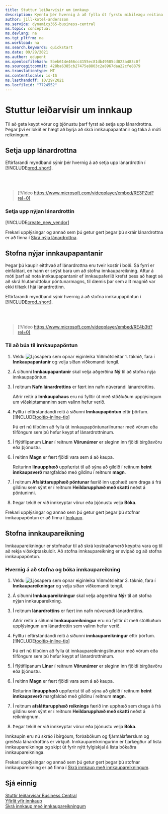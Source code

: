```yaml
---
title: Stuttur leiðarvísir um innkaup
description: Kynntu þér hvernig á að fylla út fyrstu mikilvægu reitina um lánardrottna í Business Central svo þú getir byrjað að kaupa vörur og þjónustu.
author: jill-kotel-andersson
ms.service: dynamics365-business-central
ms.topic: conceptual
ms.devlang: na
ms.tgt_pltfrm: na
ms.workload: na
ms.search.keywords: quickstart
ms.date: 09/29/2021
ms.author: edupont
ms.openlocfilehash: 5beb614e466cc4155ec81db49585cd023a483c0f
ms.sourcegitcommit: 428ba6385cb27475e8803c2a8967daa22cfe8879
ms.translationtype: MT
ms.contentlocale: is-IS
ms.lasthandoff: 10/29/2021
ms.locfileid: "7724552"
---
```

# <a name="procurement-quick-start"></a>Stuttur leiðarvísir um innkaup

Til að geta keypt vörur og þjónustu þarf fyrst að setja upp lánardrottna. Þegar því er lokið er hægt að byrja að skrá innkaupapantanir og taka á móti reikningum.  

## <a name="set-up-vendors"></a>Setja upp lánardrottna

Eftirfarandi myndband sýnir þér hvernig á að setja upp lánardrottin í [!INCLUDE[prod_short](includes/prod_short.md)].

<br><br>  

> [!Video https://www.microsoft.com/videoplayer/embed/RE3PZtd?rel=0]

### <a name="set-up-a-new-vendor"></a>Setja upp nýjan lánardrottin

[!INCLUDE[create_new_vendor](includes/create_new_vendor.md)]

Frekari upplýsingar og annað sem þú getur gert þegar þú skráir lánardrottna er að finna í [Skrá nýja lánardrottna](purchasing-how-register-new-vendors.md).  

## <a name="create-new-purchase-orders"></a>Stofna nýjar innkaupapantanir

Þegar þú kaupir eitthvað af lánardrottna eru tveir kostir í boði. Sá fyrri er einfaldari, en hann er snýst bara um að stofna innkaupareikning. Aftur á móti þarf að nota innkaupapantanir ef innkaupaferlið krefst þess að hægt sé að skrá hlutamóttökur pöntunarmagns, til dæmis þar sem allt magnið var ekki tiltæk í hjá lánardrottinn.

Eftirfarandi myndband sýnir hvernig á að stofna innkaupapöntun í [!INCLUDE[prod_short](includes/prod_short.md)].

<br><br>

> [!Video https://www.microsoft.com/videoplayer/embed/RE4b3tt?rel=0]

### <a name="to-create-a-purchase-order"></a>Til að búa til innkaupapöntun  

1. Veldu ![Ljósapera sem opnar eiginleika Viðmótsleitar 1.](media/ui-search/search_small.png "Segðu mér hvað þú vilt gera") táknið, fara í **Innkaupapantanir** og velja síðan viðkomandi tengil.  

2. Á síðunni **Innkaupapantanir** skal velja aðgerðina **Ný** til að stofna nýja innkaupapöntun.

3. Í reitnum **Nafn lánardrottins** er fært inn nafn núverandi lánardrottins.

    Aðrir reitir á **Innkaupahaus** eru nú fylltir út með stöðluðum upplýsingum um viðskiptamanninn sem valinn hefur verið.  

4. Fylltu í eftirstandandi reiti á síðunni **Innkaupapöntun** eftir þörfum. [!INCLUDE[tooltip-inline-tip](includes/tooltip-inline-tip_md.md)]

    Þú ert nú tilbúinn að fylla út innkaupapöntunarlínurnar með vörum eða tilföngum sem þú hefur keypt af lánardrottninum.

5. Í flýtiflipanum **Línur** í reitnum **Vörunúmer** er sleginn inn fjöldi birgðavöru eða þjónustu.

6. Í reitinn **Magn** er fært fjöldi vara sem á að kaupa.

    Reiturinn **línuupphæð** uppfærist til að sýna að gildið í reitnum **beint innkaupsverð** margfaldað með gildinu í reitnum **magn**.

7. Í reitnum **Afsláttarupphæð pöntunar** færið inn upphæð sem draga á frá gildinu sem sýnt er í reitnum **Heildarupphæð með skatti** neðst á pöntuninni.

8. Þegar tekið er við innkeyptar vörur eða þjónustu velja **Bóka**.

Frekari upplýsingar og annað sem þú getur gert þegar þú stofnar innkaupapöntun er að finna í [Innkaup](purchasing-manage-purchasing.md).  

## <a name="create-a-purchase-invoice"></a>Stofna innkaupareikning  

Innkaupareikningur er stofnaður til að skrá kostnaðarverð keyptra vara og til að rekja viðskiptaskuldir. Að stofna innkaupareikning er svipað og að stofna innkaupapöntun.

### <a name="how-to-create-and-post-a-purchase-invoice"></a>Hvernig á að stofna og bóka innkaupareikning  

1. Veldu ![Ljósapera sem opnar eiginleika Viðmótsleitar 3.](media/ui-search/search_small.png "Segðu mér hvað þú vilt gera") táknið, fara í **Innkaupareikningar** og velja síðan viðkomandi tengil.  
2. Á síðunni **Innkaupareikningur** skal velja aðgerðina **Nýr** til að stofna nýjan innkaupareikning.
3. Í reitnum **lánardrottins** er fært inn nafn núverandi lánardrottins.

    Aðrir reitir á síðunni **Innkaupareikningur** eru nú fylltir út með stöðluðum upplýsingum um lánardrottin sem valinn hefur verið.

4. Fylltu í eftirstandandi reiti á síðunni **innkaupareikningur** eftir þörfum. [!INCLUDE[tooltip-inline-tip](includes/tooltip-inline-tip_md.md)]

    Þú ert nú tilbúinn að fylla út innkaupareikningslínurnar með vörum eða tilföngum sem þú hefur keypt af lánardrottninum.

5. Í flýtiflipanum **Línur** í reitnum **Vörunúmer** er sleginn inn fjöldi birgðavöru eða þjónustu.
6. Í reitinn **Magn** er fært fjöldi vara sem á að kaupa.

    Reiturinn **línuupphæð** uppfærist til að sýna að gildið í reitnum **beint innkaupsverð** margfaldað með gildinu í reitnum **magn**.

7. Í reitnum **afsláttarupphæð reiknings** færið inn upphæð sem draga á frá gildinu sem sýnt er í reitnum **Heildarupphæð með skatti** neðst á reikningnum.

8. Þegar tekið er við innkeyptar vörur eða þjónustu velja **Bóka**.

Innkaupin eru nú skráð í birgðum, forðabókum og fjármálafærslum og greiðsla lánardrottins er virkjuð. Innkaupareikningurinn er fjarlægður af lista innkaupareikninga og skipt út fyrir nýtt fylgiskjal á lista bókaðra innkaupareikninga.  

Frekari upplýsingar og annað sem þú getur gert þegar þú stofnar innkaupareikning er að finna í [Skrá innkaup með innkaupareikningum](purchasing-how-record-purchases.md).

## <a name="see-also"></a>Sjá einnig

[Stuttir leiðarvísar Business Central](quick-start-business-central.md)  
[Yfirlit yfir innkaup](Purchasing-manage-purchasing.md)  
[Skrá innkaup með innkaupareikningum](purchasing-how-record-purchases.md)  
